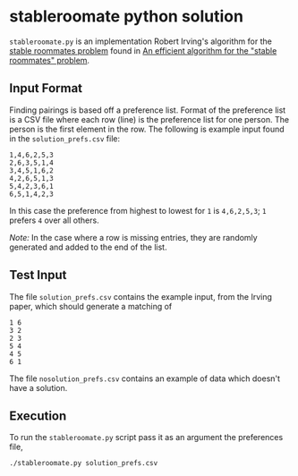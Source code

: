 # stableroomate python solution

`stableroomate.py` is an implementation Robert Irving's algorithm for
the
[stable roommates problem][wikipedia]
found in
[An efficient algorithm for the "stable roommates" problem][sciencedirect].  

## Input Format

Finding pairings is based off a preference list. Format of the
preference list is a CSV file where each row (line) is the preference
list for one person. The person is the first element in the row. The
following is example input found in the `solution_prefs.csv` file:

    1,4,6,2,5,3
    2,6,3,5,1,4
    3,4,5,1,6,2
    4,2,6,5,1,3
    5,4,2,3,6,1
    6,5,1,4,2,3
    
In this case the preference from highest to lowest for `1` is
`4,6,2,5,3`; `1` prefers `4` over all others.

*Note:* In the case where a row is missing entries, they are randomly
 generated and added to the end of the list.


## Test Input

The file `solution_prefs.csv` contains the example input, from the Irving
paper, which should generate a matching of

    1 6
    3 2
    2 3
    5 4
    4 5
    6 1

The file `nosolution_prefs.csv` contains an example of
data which doesn't have a solution.


## Execution

To run the `stableroomate.py` script pass it as an argument the
preferences file,

    ./stableroomate.py solution_prefs.csv
    

[sciencedirect]: http://www.sciencedirect.com/science/article/pii/0196677485900331
[wikipedia]: http://en.wikipedia.org/wiki/Stable_roommates_problem
